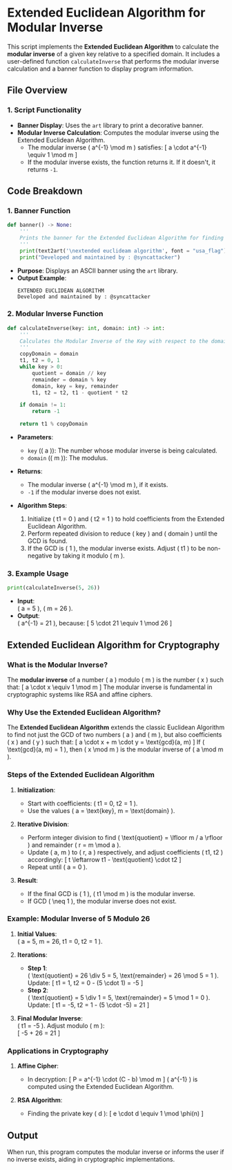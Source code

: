 # Extended Euclidean Algorithm for Modular Inverse

This script implements the **Extended Euclidean Algorithm** to calculate the **modular inverse** of a given key relative to a specified domain. It includes a user-defined function `calculateInverse` that performs the modular inverse calculation and a banner function to display program information.

## **File Overview**

### **1. Script Functionality**

- **Banner Display**: Uses the `art` library to print a decorative banner.
- **Modular Inverse Calculation**: Computes the modular inverse using the Extended Euclidean Algorithm.
  - The modular inverse \( a^{-1} \mod m \) satisfies:
    \[
    a \cdot a^{-1} \equiv 1 \mod m
    \]
  - If the modular inverse exists, the function returns it. If it doesn't, it returns `-1`.

## **Code Breakdown**

### **1. Banner Function**

```python
def banner() -> None:
    '''
    Prints the banner for the Extended Euclidean Algorithm for finding Modular Inverse.
    '''
    print(text2art('\nextended euclideam algorithm', font = "usa_flag"))
    print("Developed and maintained by : @syncattacker")
```

- **Purpose**: Displays an ASCII banner using the `art` library.
- **Output Example**:
  ```
  EXTENDED EUCLIDEAN ALGORITHM
  Developed and maintained by : @syncattacker
  ```

### **2. Modular Inverse Function**

```python
def calculateInverse(key: int, domain: int) -> int:
    '''
    Calculates the Modular Inverse of the Key with respect to the domain.
    '''
    copyDomain = domain
    t1, t2 = 0, 1
    while key > 0:
        quotient = domain // key
        remainder = domain % key
        domain, key = key, remainder
        t1, t2 = t2, t1 - quotient * t2

    if domain != 1:
        return -1

    return t1 % copyDomain
```

- **Parameters**:

  - `key` (\( a \)): The number whose modular inverse is being calculated.
  - `domain` (\( m \)): The modulus.

- **Returns**:

  - The modular inverse \( a^{-1} \mod m \), if it exists.
  - `-1` if the modular inverse does not exist.

- **Algorithm Steps**:
  1. Initialize \( t1 = 0 \) and \( t2 = 1 \) to hold coefficients from the Extended Euclidean Algorithm.
  2. Perform repeated division to reduce \( key \) and \( domain \) until the GCD is found.
  3. If the GCD is \( 1 \), the modular inverse exists. Adjust \( t1 \) to be non-negative by taking it modulo \( m \).

### **3. Example Usage**

```python
print(calculateInverse(5, 26))
```

- **Input**:  
   \( a = 5 \), \( m = 26 \).
- **Output**:  
   \( a^{-1} = 21 \), because:
  \[
  5 \cdot 21 \equiv 1 \mod 26
  \]

## **Extended Euclidean Algorithm for Cryptography**

### **What is the Modular Inverse?**

The **modular inverse** of a number \( a \) modulo \( m \) is the number \( x \) such that:
\[
a \cdot x \equiv 1 \mod m
\]
The modular inverse is fundamental in cryptographic systems like RSA and affine ciphers.

### **Why Use the Extended Euclidean Algorithm?**

The **Extended Euclidean Algorithm** extends the classic Euclidean Algorithm to find not just the GCD of two numbers \( a \) and \( m \), but also coefficients \( x \) and \( y \) such that:
\[
a \cdot x + m \cdot y = \text{gcd}(a, m)
\]
If \( \text{gcd}(a, m) = 1 \), then \( x \mod m \) is the modular inverse of \( a \mod m \).

### **Steps of the Extended Euclidean Algorithm**

1. **Initialization**:

   - Start with coefficients: \( t1 = 0, t2 = 1 \).
   - Use the values \( a = \text{key}, m = \text{domain} \).

2. **Iterative Division**:

   - Perform integer division to find \( \text{quotient} = \lfloor m / a \rfloor \) and remainder \( r = m \mod a \).
   - Update \( a, m \) to \( r, a \) respectively, and adjust coefficients \( t1, t2 \) accordingly:
     \[
     t \leftarrow t1 - \text{quotient} \cdot t2
     \]
   - Repeat until \( a = 0 \).

3. **Result**:
   - If the final GCD is \( 1 \), \( t1 \mod m \) is the modular inverse.
   - If GCD \( \neq 1 \), the modular inverse does not exist.

### **Example: Modular Inverse of 5 Modulo 26**

1. **Initial Values**:  
   \( a = 5, m = 26, t1 = 0, t2 = 1 \).

2. **Iterations**:

   - **Step 1**:  
     \( \text{quotient} = 26 \div 5 = 5, \text{remainder} = 26 \mod 5 = 1 \).  
     Update:
     \[
     t1 = 1, t2 = 0 - (5 \cdot 1) = -5
     \]
   - **Step 2**:  
     \( \text{quotient} = 5 \div 1 = 5, \text{remainder} = 5 \mod 1 = 0 \).  
     Update:
     \[
     t1 = -5, t2 = 1 - (5 \cdot -5) = 21
     \]

3. **Final Modular Inverse**:  
   \( t1 = -5 \). Adjust modulo \( m \):  
   \[
   -5 + 26 = 21
   \]

### **Applications in Cryptography**

1. **Affine Cipher**:

   - In decryption:
     \[
     P = a^{-1} \cdot (C - b) \mod m
     \]
     \( a^{-1} \) is computed using the Extended Euclidean Algorithm.

2. **RSA Algorithm**:
   - Finding the private key \( d \):
     \[
     e \cdot d \equiv 1 \mod \phi(n)
     \]

## **Output**

When run, this program computes the modular inverse or informs the user if no inverse exists, aiding in cryptographic implementations.
